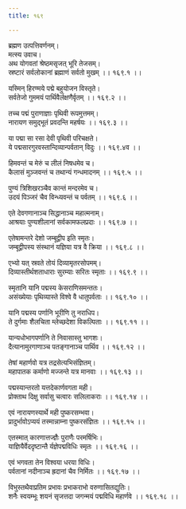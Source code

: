 ```yaml
---
title: १६९

---
```

ब्रह्मण उत्पत्तिवर्णनम्।  
मत्स्य उवाच।  
अथ योगवतां श्रेष्ठमसृजत् भूरि तेजसम्।  
स्रष्टारं सर्वलोकानां ब्रह्माणं सर्वतो मुखम् ।। १६९.१ ।।  
  
यस्मिन् हिरण्मये पद्मे बहुयोजन विस्तृते।  
सर्वतेजो गुममयं पार्थिवैर्लक्षणैर्वृतम् ।। १६९.२ ।।  
  
तच्च पद्मं पुराणाज्ञाः पृथिवी रूपमुत्तमम्।  
नारायण समुद्भूतं प्रवदन्ति महर्षयः ।। १६९.३ ।।  
  
या पद्मा सा रसा देवी पृथिवी परिचक्षते।  
ये पद्मसारगुरवस्तान्दिव्यान्पर्वतान् विदुः ।। १६९.४व ।।  
  
हिमवन्तं च मेरुं च लीलं निषधमेव च।  
कैलासं मुञ्जवन्तं च तथान्यं गन्धमादनम् ।। १६९.५ ।।  
  
पुण्यं त्रिशिखरञ्चैव कान्तं मन्दरमेव च।  
उदयं पिञ्जरं चैव विन्ध्यवन्तं च पर्वतम् ।। १६९.६ ।।  
  
एते देवगणानाञ्च सिद्धानाञ्च महात्मनाम्।  
आश्रयाः पुण्यशीलानां सर्वकामफलप्रदाः ।। १६९.७ ।।  
  
एतेषामन्तरे देशो जम्बूद्वीप इति स्मृतः।  
जम्बूद्वीपस्य संस्थानं यज्ञिया यत्र वै क्रिया ।। १६९.८ ।।  
  
एभ्यो यत् स्रवते तोयं दिव्यामृतरसोपमम्।  
दिव्यास्तीर्थशताधाराः सुरम्याः सरितः स्मृताः ।। १६९.९ ।।  
  
स्मृतानि यानि पद्मस्य केसराणिसमन्ततः।  
असंख्येयाः पृथिव्यास्ते विश्वे वै धातुपर्वताः ।। १६९.१० ।।  
  
यानि पद्मस्य पर्णानि भूरीणि तु नराधिप।  
ते दुर्गमाः शैलचिता म्लेच्छदेशा विकल्पिताः ।। १६९.११ ।।  
  
यान्यधोभागपर्णानि ते निवासास्तु भागशः।  
दैत्यानामुरगाणाञ्च पतङ्गानाञ्च पार्थिव ।। १६९.१२ ।।  
  
तेषां महार्णवो यत्र तद्रसेत्यभिसंज्ञितम्।  
महापातक कर्माणो मज्जन्ते यत्र मानवाः ।। १६९.१३ ।।  
  
पद्मस्यान्तरतो यत्तदेकार्णवगता मही।  
प्रोक्ताथ दिक्षु सर्वासु चत्वारः सलिलाकराः ।। १६९.१४ ।।  
  
एवं नारायणस्यार्थे मही पुष्करसम्भवा।  
प्रादुर्भावोऽप्ययं तस्मान्नाम्ना पुष्करसंज्ञितः ।। १६९.१५ ।।  
  
एतस्मात् कारणात्तज्ज्ञैः पुराणैः परमर्षिभिः।  
याज्ञियैर्वेददृष्टान्तै र्यज्ञेपद्मविधिः स्मृतः ।। १६९.१६ ।।  
  
एवं भगवता तेन विश्वया धरया विधिः।  
पर्वतानां नदीनाञ्च ह्रदानां चैव निर्मितः ।। १६९.१७ ।।  
  
विभुस्तथैवाप्रतिम प्रभावः प्रभाकराभो वरुणासितद्युतिः।  
शनैः स्वयम्भूः शयनं सृजत्तदा जगन्मयं पद्मविधि महार्णवे ।। १६९.१८ ।।